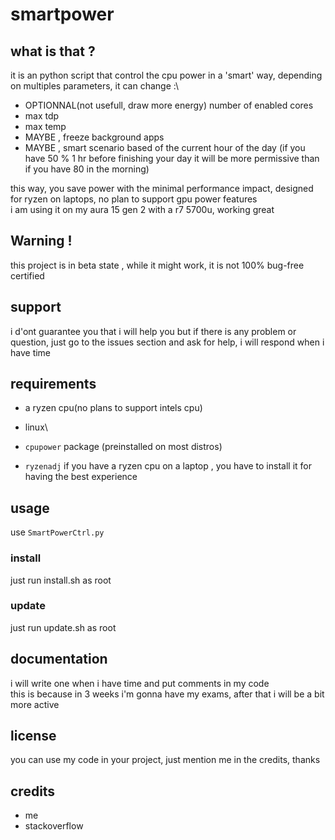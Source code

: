 # smartpower

## what is that ?
it is an python script that control the cpu power in a 'smart' way, depending on multiples parameters, it can change :\
 - OPTIONNAL(not usefull, draw more energy) number of enabled cores
 - max tdp
 - max temp
 - MAYBE , freeze background apps
 - MAYBE , smart scenario based of the current hour of the day (if you have 50 % 1 hr before finishing your day it will be more permissive than if you have 80 in the morning)

this way, you save power with the minimal performance impact, designed for ryzen on laptops, no plan to support gpu power features\
i am using it on my aura 15 gen 2 with a r7 5700u, working great

## Warning !
this project is in beta state , while it might work, it is not 100% bug-free certified
## support
 i d'ont guarantee you that i will help you but if there is any problem or question, just go to the issues section and ask for help, i will respond when i have time

## requirements
- a ryzen cpu(no plans to support intels cpu)

- linux\
- `cpupower` package (preinstalled on most distros)
- `ryzenadj` if you have a ryzen cpu on a laptop , you have to install it for having the best experience
## usage
use `SmartPowerCtrl.py` 
### install
just run install.sh as root
### update
just run update.sh as root
## documentation
i will write one when i have time and put comments in my code\
this is because in 3 weeks i'm gonna have my exams, after that i will be a bit more active

## license
you can use my code in your project, just mention me in the credits, thanks
## credits
- me
- stackoverflow
